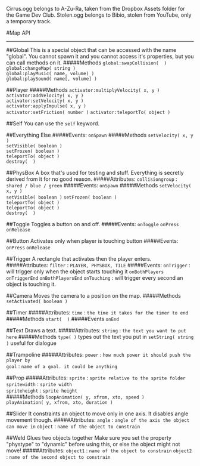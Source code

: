 Cirrus.ogg belongs to A-Zu-Ra, taken from the Dropbox Assets folder for the Game Dev Club.
Stolen.ogg belongs to Bibio, stolen from YouTube, only a temporary track.


#Map API

---
##Global
This is a special object that can be accessed with the name "global". You cannot spawn it and you cannot access it's properties, but you can call methods on it.
#####Methods
`global:swapCollision(  )`  
`global:changeMap( string )`  
`global:playMusic( name, volume) )`  
`global:playSound( name[, volume] )`

##Player
#####Methods
`activator:multiplyVelocity( x, y )`  
`activator:addVelocity( x, y )`  
`activator:setVelocity( x, y )`  
`activator:applyImpulse( x, y )`  
`activator:setFriction( number )` 
`activator:teleportTo( object )`  

##Self
You can use the `self` keyword.

##Everything Else
#####Events:
`onSpawn`
#####Methods
`setVelocity( x, y )`  
`setVisible( boolean )`  
`setFrozen( boolean )`  
`teleportTo( object )`  
`destroy(  )`

##PhysBox
A box that's used for testing and stuff.
Everything is secretly derived from it for no good reason.
#####Attributes:
`collisiongroup` : `shared / blue / green`
#####Events:
`onSpawn`
#####Methods
`setVelocity( x, y )`  
`setVisible( boolean )`
`setFrozen( boolean )`  
`teleportTo( object )`  
`teleportTo( object )`  
`destroy(  )`

##Toggle
Toggles a button on and off.
#####Events:
`onToggle`
`onPress`
`onRelease`

##Button
Activates only when player is touching button
#####Events:
`onPress`
`onRelease`

##Trigger
A rectangle that activates then the player enters.
#####Attributes:
`filter` : `PLAYER, PHYSBOX, TILE`
#####Events:
`onTrigger` : will trigger only when the object starts touching it
`onBothPlayers`
`onTriggerEnd`
`onBothPlayersEnd`
`onTouching` : will trigger every second an object is touching it.

##Camera
Moves the camera to a position on the map.
#####Methods
`setActivated( boolean )`

##Timer
#####Attributes:
`time` : `the time it takes for the timer to end`
#####Methods
`start(  )`
#####Events
`onEnd`

##Text
Draws a text.
#####Attributes:
`string` : `the text you want to put here`
#####Methods
`type( )` types out the text you put in
`setString( string )` useful for dialogue

##Trampoline
#####Attributes:
`power` : `how much power it should push the player by`  
`goal` : `name of a goal. it could be anything`  

##Prop
#####Attributes:
`sprite` : `sprite relative to the sprite folder`   
`spritewidth` : `sprite width`  
`spriteheight` : `sprite height`  
#####Methods
`loopAnimation( y, xfrom, xto, speed )`  
`playAnimation( y, xfrom, xto, duration )`

##Slider
It constraints an object to move only in one axis.
It disables angle movement though.
#####Attributes:
`angle` : `angle of the axis the object can move in`
`object` : `name of the object to constrain`

##Weld
Glues two objects together
Make sure you set the property "phystype" to "dynamic"
before using this, or else the object might not move!
#####Attributes:
`object1` : `name of the object to constrain`
`object2` : `name of the second object to constrain`
